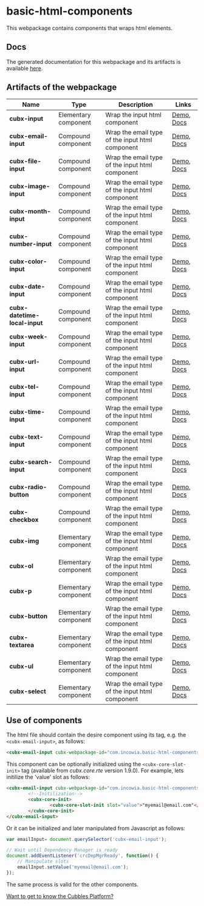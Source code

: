 # basic-html-components
This webpackage contains components that wraps html elements.

## Docs
The generated documentation for this webpackage and its artifacts is available [here][wpDocs].

## Artifacts of the webpackage
| Name | Type | Description | Links |
|--------------------------------|----------------------|-----------------------------------------------------------------------------------------------------------------------------------------|---------------------------|
| **cubx-input** | Elementary component | Wrap the input html component | [Demo][demoInput], [Docs][docsInput] |
| **cubx-email-input** | Compound component | Wrap the email type of the input html component | [Demo][demoEmailI], [Docs][docsEmailI] |
| **cubx-file-input** | Compound component | Wrap the email type of the input html component | [Demo][demoFileI], [Docs][docsFileI] |
| **cubx-image-input** | Compound component | Wrap the email type of the input html component | [Demo][demoImageI], [Docs][docsImageI] |
| **cubx-month-input** | Compound component | Wrap the email type of the input html component | [Demo][demoMonthI], [Docs][docsMonthI] |
| **cubx-number-input** | Compound component | Wrap the email type of the input html component | [Demo][demoNumberI], [Docs][docsNumberI] |
| **cubx-color-input** | Compound component | Wrap the email type of the input html component | [Demo][demoColorI], [Docs][docsColorI] |
| **cubx-date-input** | Compound component | Wrap the email type of the input html component | [Demo][demoDateI], [Docs][docsDateI] |
| **cubx-datetime-local-input** | Compound component | Wrap the email type of the input html component | [Demo][demoDateTLI], [Docs][docsDateTLI] |
| **cubx-week-input** | Compound component | Wrap the email type of the input html component | [Demo][demoWeekI], [Docs][docsWeekI] |
| **cubx-url-input** | Compound component | Wrap the email type of the input html component | [Demo][demoUrlI], [Docs][docsUrlI] |
| **cubx-tel-input** | Compound component | Wrap the email type of the input html component | [Demo][demoTelI], [Docs][docsTelI] |
| **cubx-time-input** | Compound component | Wrap the email type of the input html component | [Demo][demoTimeI], [Docs][docsTimeI] |
| **cubx-text-input** | Compound component | Wrap the email type of the input html component | [Demo][demoTextI], [Docs][docsTextI] |
| **cubx-search-input** | Compound component | Wrap the email type of the input html component | [Demo][demoSearchI], [Docs][docsSearchI] |
| **cubx-radio-button** | Compound component | Wrap the email type of the input html component | [Demo][demoRadioB], [Docs][docsRadioB] |
| **cubx-checkbox** | Compound component | Wrap the email type of the input html component | [Demo][demoCheckbox], [Docs][docsCheckbox] |
| **cubx-img** | Elementary component | Wrap the email type of the input html component | [Demo][demoImg], [Docs][docsImg] |
| **cubx-ol** | Elementary component | Wrap the email type of the input html component | [Demo][demoOl], [Docs][docsOl] |
| **cubx-p** | Elementary component | Wrap the email type of the input html component | [Demo][demoP], [Docs][docsP] |
| **cubx-button** | Elementary component | Wrap the email type of the input html component | [Demo][demoButton], [Docs][docsButton] |
| **cubx-textarea** | Elementary component | Wrap the email type of the input html component | [Demo][demoTextarea], [Docs][docsTextarea] |
| **cubx-ul** | Elementary component | Wrap the email type of the input html component | [Demo][demoUl], [Docs][docsUl] |
| **cubx-select** | Elementary component | Wrap the email type of the input html component | [Demo][demoSelect], [Docs][docsSelect] |

## Use of components

The html file should contain the desire component using its tag, e.g. the `<cubx-email-input>`, as follows:

```html
<cubx-email-input cubx-webpackage-id="com.incowia.basic-html-components@1.0"></cubx-email-input>
```

This component can be optionally initialized using the `<cubx-core-slot-init>` tag (available from _cubx.core.rte_ version 1.9.0). For example, lets initilize the 'value' slot as follows:

```html
<cubx-email-input cubx-webpackage-id="com.incowia.basic-html-components@1.0">
        <!--Initilization-->
        <cubx-core-init>
                <cubx-core-slot-init slot="value">"myemail@email.com"</cubx-core-slot-init>
        </cubx-core-init>
</cubx-email-input>
```
Or it can be initialized and later manipulated from Javascript as follows:

```javascript
var emailInput= document.querySelector('cubx-email-input');

// Wait until Dependency Manager is ready
document.addEventListener('crcDepMgrReady', function() {
	// Manipulate slots
	emailInput.setValue('myemail@email.com');
});
```

The same process is valid for the other components.

[wpDocs]: https://cubbles.world/shared/com.incowia.basic-html-components@1.0/docs/index.html

[demoInput]: https://cubbles.world/shared/com.incowia.basic-html-components@1.0/cubx-input/demo/index.html
[docsInput]: https://cubbles.world/shared/com.incowia.basic-html-components@1.0/cubx-input/docs/index.html

[demoEmailI]: https://cubbles.world/shared/com.incowia.basic-html-components@1.0/cubx-email-input/demo/index.html
[docsEmailI]: https://cubbles.world/shared/com.incowia.basic-html-components@1.0/cubx-email-input/docs/index.html

[demoFileI]: https://cubbles.world/shared/com.incowia.basic-html-components@1.0/cubx-file-input/demo/index.html
[docsFileI]: https://cubbles.world/shared/com.incowia.basic-html-components@1.0/cubx-file-input/docs/index.html

[demoImageI]: https://cubbles.world/shared/com.incowia.basic-html-components@1.0/cubx-image-input/demo/index.html
[docsImageI]: https://cubbles.world/shared/com.incowia.basic-html-components@1.0/cubx-image-input/docs/index.html

[demoMonthI]: https://cubbles.world/shared/com.incowia.basic-html-components@1.0/cubx-month-input/demo/index.html
[docsMonthI]: https://cubbles.world/shared/com.incowia.basic-html-components@1.0/cubx-month-input/docs/index.html

[demoNumberI]: https://cubbles.world/shared/com.incowia.basic-html-components@1.0/cubx-number-input/demo/index.html
[docsNumberI]: https://cubbles.world/shared/com.incowia.basic-html-components@1.0/cubx-number-input/docs/index.html

[demoColorI]: https://cubbles.world/shared/com.incowia.basic-html-components@1.0/cubx-color-input/demo/index.html
[docsColorI]: https://cubbles.world/shared/com.incowia.basic-html-components@1.0/cubx-color-input/docs/index.html

[demoDateI]: https://cubbles.world/shared/com.incowia.basic-html-components@1.0/cubx-date-input/demo/index.html
[docsDateI]: https://cubbles.world/shared/com.incowia.basic-html-components@1.0/cubx-date-input/docs/index.html

[demoDateTLI]: https://cubbles.world/shared/com.incowia.basic-html-components@1.0/cubx-datetime-local-input/demo/index.html
[docsDateTLI]: https://cubbles.world/shared/com.incowia.basic-html-components@1.0/cubx-datetime-local-input/docs/index.html

[demoWeekI]: https://cubbles.world/shared/com.incowia.basic-html-components@1.0/cubx-week-input/demo/index.html
[docsWeekI]: https://cubbles.world/shared/com.incowia.basic-html-components@1.0/cubx-week-input/docs/index.html

[demoUrlI]: https://cubbles.world/shared/com.incowia.basic-html-components@1.0/cubx-url-input/demo/index.html
[docsUrlI]: https://cubbles.world/shared/com.incowia.basic-html-components@1.0/cubx-url-input/docs/index.html

[demoTelI]: https://cubbles.world/shared/com.incowia.basic-html-components@1.0/cubx-tel-input/demo/index.html
[docsTelI]: https://cubbles.world/shared/com.incowia.basic-html-components@1.0/cubx-tel-input/docs/index.html

[demoTimeI]: https://cubbles.world/shared/com.incowia.basic-html-components@1.0/cubx-time-input/demo/index.html
[docsTimeI]: https://cubbles.world/shared/com.incowia.basic-html-components@1.0/cubx-time-input/docs/index.html

[demoTextI]: https://cubbles.world/shared/com.incowia.basic-html-components@1.0/cubx-text-input/demo/index.html
[docsTextI]: https://cubbles.world/shared/com.incowia.basic-html-components@1.0/cubx-text-input/docs/index.html

[demoSearchI]: https://cubbles.world/shared/com.incowia.basic-html-components@1.0/cubx-search-input/demo/index.html
[docsSearchI]: https://cubbles.world/shared/com.incowia.basic-html-components@1.0/cubx-search-input/docs/index.html

[demoRadioB]: https://cubbles.world/shared/com.incowia.basic-html-components@1.0/cubx-radio-button/demo/index.html
[docsRadioB]: https://cubbles.world/shared/com.incowia.basic-html-components@1.0/cubx-radio-button/docs/index.html

[demoCheckbox]: https://cubbles.world/shared/com.incowia.basic-html-components@1.0/cubx-checkbox/demo/index.html
[docsCheckbox]: https://cubbles.world/shared/com.incowia.basic-html-components@1.0/cubx-checkbox/docs/index.html

[demoImg]: https://cubbles.world/shared/com.incowia.basic-html-components@1.0/cubx-img/demo/index.html
[docsImg]: https://cubbles.world/shared/com.incowia.basic-html-components@1.0/cubx-img/docs/index.html

[demoOl]: https://cubbles.world/shared/com.incowia.basic-html-components@1.0/cubx-ol/demo/index.html
[docsOl]: https://cubbles.world/shared/com.incowia.basic-html-components@1.0/cubx-ol/docs/index.html

[demoP]: https://cubbles.world/shared/com.incowia.basic-html-components@1.0/cubx-p/demo/index.html
[docsP]: https://cubbles.world/shared/com.incowia.basic-html-components@1.0/cubx-p/docs/index.html

[demoButton]: https://cubbles.world/shared/com.incowia.basic-html-components@1.0/cubx-button/demo/index.html
[docsButton]: https://cubbles.world/shared/com.incowia.basic-html-components@1.0/cubx-button/docs/index.html

[demoTextarea]: https://cubbles.world/shared/com.incowia.basic-html-components@1.0/cubx-textarea/demo/index.html
[docsTextarea]: https://cubbles.world/shared/com.incowia.basic-html-components@1.0/cubx-textarea/docs/index.html

[demoUl]: https://cubbles.world/shared/com.incowia.basic-html-components@1.0/cubx-ul/demo/index.html
[docsUl]: https://cubbles.world/shared/com.incowia.basic-html-components@1.0/cubx-ul/docs/index.html

[demoSelect]: https://cubbles.world/shared/com.incowia.basic-html-components@1.0/cubx-select/demo/index.html
[docsSelect]: https://cubbles.world/shared/com.incowia.basic-html-components@1.0/cubx-select/docs/index.html

[Want to get to know the Cubbles Platform?](https://cubbles.github.io)
